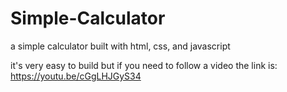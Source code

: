 # Simple-Calculator
a simple calculator built with html, css, and javascript

it's very easy to build but if you need to follow a video the link is:
https://youtu.be/cGgLHJGyS34
